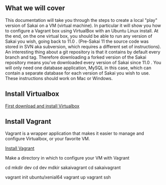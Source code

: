 ## What we will cover
This documentation will take you through the steps to create a local "play" version of Sakai on a VM (virtual machine). In particular it will 
show you how to configure a Vagrant box using VirtualBox with an Ubuntu Linux install. At the end, on the one virtual box, you should be able
to run any version of Sakai you wish, going back to 11.0 . (Pre-Sakai 11 the source code was stored in SVN aka subversion, which requires a different set of instructions).
An interesting thing about a git repository is that it contains by default every branch and tag. Therefore downloading a forked version of the Sakai
repository means you've downloaded every version of Sakai since 11.0 .  You will only need one database application, MySQL in this case, which can
contain a separate database for each version of Sakai you wish to use. These instructions should work on Mac or Windows. 

## Install Virtualbox
[First download and install Virtualbox](https://www.virtualbox.org/wiki/Downloads "Virtual Box Download")

## Install Vagrant
Vagrant is a wrapper application that makes it easier to manage and configure Virtualbox, or your favorite VM. 

[Install Vagrant](https://www.vagrantup.com/downloads.html "Vagrant Download")

Make a directory in which to configure your VM with Vagrant

cd
mkdir dev
cd dev
mdkir sakaivagrant
cd sakaivagrant

vagrant init ubuntu/xenial64
vagrant up
vagrant ssh
